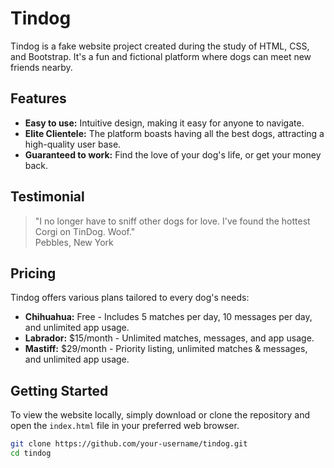 # Tindog

Tindog is a fake website project created during the study of HTML, CSS, and Bootstrap. It's a fun and fictional platform where dogs can meet new friends nearby.

## Features

- **Easy to use:** Intuitive design, making it easy for anyone to navigate.
- **Elite Clientele:** The platform boasts having all the best dogs, attracting a high-quality user base.
- **Guaranteed to work:** Find the love of your dog's life, or get your money back.

## Testimonial

> "I no longer have to sniff other dogs for love. I've found the hottest Corgi on TinDog. Woof."  
> Pebbles, New York

## Pricing

Tindog offers various plans tailored to every dog's needs:

- **Chihuahua:** Free - Includes 5 matches per day, 10 messages per day, and unlimited app usage.
- **Labrador:** $15/month - Unlimited matches, messages, and app usage.
- **Mastiff:** $29/month - Priority listing, unlimited matches & messages, and unlimited app usage.

## Getting Started

To view the website locally, simply download or clone the repository and open the `index.html` file in your preferred web browser.

```bash
git clone https://github.com/your-username/tindog.git
cd tindog
